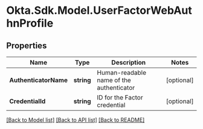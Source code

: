 # Okta.Sdk.Model.UserFactorWebAuthnProfile

## Properties

Name | Type | Description | Notes
------------ | ------------- | ------------- | -------------
**AuthenticatorName** | **string** | Human-readable name of the authenticator | [optional] 
**CredentialId** | **string** | ID for the Factor credential | [optional] 

[[Back to Model list]](../README.md#documentation-for-models) [[Back to API list]](../README.md#documentation-for-api-endpoints) [[Back to README]](../README.md)


